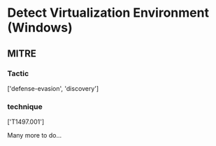 # Detect Virtualization Environment (Windows)

## MITRE

### Tactic
['defense-evasion', 'discovery']

### technique
['T1497.001']

Many more to do...
